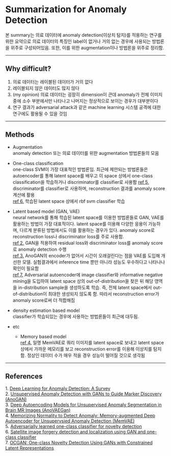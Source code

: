 # Summarization for Anomaly Detection
본 summary는 의료 데이터에 anomaly detection(이상치 탐지)를 적용하는 연구를 위한 요약으로 의료 데이터의 특징인 label이 없거나 거의 없는 경우에 사용되는 방법론을 위주로 구성되어있음. 또한, 이를 위한 augmentation이나 방법론을 위주로 정리함.  

---
## Why difficult?
1. 의료 데이터는 레이블된 데이터가 거의 없다
2. 레이블되지 않은 데이터도 많지 않다
3. (my opinion) 의료 데이터는 굉장히 dimension이 큰데 anomaly가 전체 이미지 중에 소수 부분에서만 나타나고 나머지는 정상적으로 보이는 경우가 대부분이다
4. 연구 결과가 adversarial attack과 같은 machine learning 시스템 공격에 대한 연구에도 활용될 수 있을 것임  

---
## Methods
* Augmentation  
anomaly detection 또는 의료 데이터를 위한 augmentation 방법론들의 모음  

* One-class classification  
one-class SVM이 가장 대표적인 방법론임. 최근에 제안되는 방법론들은 autoencoder를 통해 latent space를 배우고 이 space 상에서 one-class classification을 학습하거나 discriminator를 classifier로 사용함
[ref 5.](#ref5) discriminator를 classifier로 사용하며, reconstruction 결과를 anomaly score 계산에 활용  
[ref 6.](#ref6) 학습된 latent space 상에서 rbf svm classifier 학습

* Latent based model (GAN, VAE)  
neural network를 통해 학습된 latent space를 이용한 방법론들로 GAN, VAE를 활용하는 방법이 가장 대표적이다. latent space를 이용해 다양한 응용이 가능하며, 다르게 분류된 방법에서도 이를 활용하는 경우가 있다. anomaly score로 reconstruction loss나 discriminator loss를 주로 사용함.  
[ref 2.](#ref2) GAN을 적용하여 residual loss와 discriminator loss를 anomaly score로 anomaly detection 수행   
[ref 3.](#ref3) AnoGAN의 encoder가 없어서 시간이 오래걸린다는 점을 VAE를 도입해 개선한 모델. 실험결과에서 inference time 뿐만 아니라 성능도 우수하다고 나타나나 확인이 필요함  
[ref 7.](#ref7) Adversarial autoencoder에 image classifier와 informative negative mining을 도입하여 latent space 상의 out-of-distribution을 찾은 뒤 해당 영역을 in-distribution sample을 생성하도록 학습. 즉, 전체 latent space에서 out-of-distribution이 최대한 생성되지 않도록 함. 따라서 reconstruction error가 anomaly score로써 더 적합해짐

* density estimation based model  
classifier가 학습되있는 경우에 사용하는 방법론들이 최근에 대두됨.

* etc
  * Memory based model  
[ref 4.](#ref4) 일명 MemVAE로 쿼리 이미지를 latent space로 보내고 latent space 상에서 가까운 메모리를 보고 reconstruction error를 이용해 이상치를 탐지함. 정상인 데이터 수가 매우 적을 경우 성능이 떨어질 것으로 생각됨  

---
## References  
<a id="ref1"></a> 1. [Deep Learning for Anomaly Detection: A Survey](https://arxiv.org/abs/1901.03407.pdf)  
<a id="ref2"></a> 2. [Unsupervised Anomaly Detection with GANs to Guide Marker Discovery (AnoGAN)](./AnoGAN_/summary.md)  
<a id="ref3"></a> 3. [Deep Autoencoding Models for Unsupervised Anomaly Segmentation in Brain MR Images (AnoVAEGan)](./AnoVAEGan_/summary.md)  
<a id="ref4"></a> 4. [Memorizing Normality to Detect Anomaly: Memory-augmented Deep Autoencoder for Unsupervsied Anomaly Detection (MemVAE)](./MemAE_/summary.md)  
<a id="ref5"></a> 5. [Adversarially learned one-class classifier for novelty detection](./AdversarialOneClass/summary.md)  
<a id="ref6"></a> 6. [Satellite image forgery detection and localization using GAN and one-class classifier](./SatelliteClassifier/summary.md)  
<a id="ref7"></a> 7. [OCGAN: One-class Novelty Detection Using GANs with Constrained Latent Representations](./OCGAN_/summary.md)  
